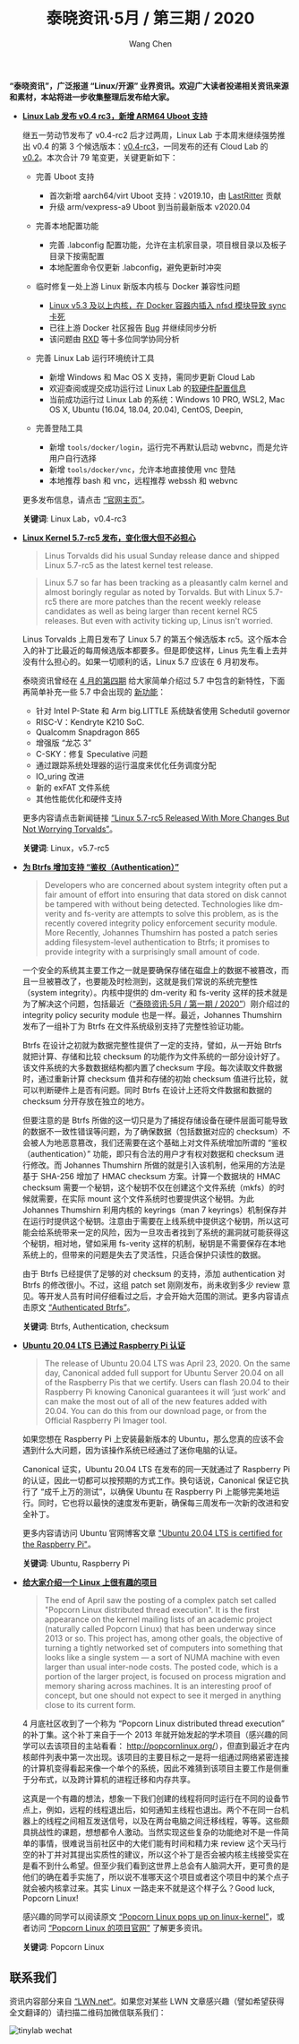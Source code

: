 ﻿---
title: 泰晓资讯·5月 / 第三期 / 2020
author: 'Wang Chen'
group: news
draft: false
top: false
album: 泰晓资讯
layout: weekly
license: "cc-by-nc-nd-4.0"
permalink: /tinylab-weekly-05-3rd-2020/
tags:
  - Linux
  - Linux Lab
  - Btrfs 
  - Authentication
  - Ubuntu
  - Raspberry Pi
  - Popcorn Linux
categories:
  - 泰晓资讯
  - 技术动态
  - 行业动向
---

**“泰晓资讯”，广泛报道 “Linux/开源” 业界资讯。欢迎广大读者投递相关资讯来源和素材，本站将进一步收集整理后发布给大家。**

- [**Linux Lab 发布 v0.4 rc3，新增 ARM64 Uboot 支持**](https://tinylab.org/linux-lab-v04-rc3/)

    继五一劳动节发布了 v0.4-rc2 后才过两周，Linux Lab 于本周末继续强势推出 v0.4 的第 3 个候选版本：[v0.4-rc3](https://gitee.com/tinylab/linux-lab/tree/v0.4-rc3/)，一同发布的还有 Cloud Lab 的 [v0.2](https://gitee.com/tinylab/cloud-lab/tree/v0.2/)。本次合计 79 笔变更，关键更新如下：

    * 完善 Uboot 支持
        * 首次新增 aarch64/virt Uboot 支持：v2019.10，由 [LastRitter](https://gitee.com/lastritter) 贡献
        * 升级 arm/vexpress-a9 Uboot 到当前最新版本 v2020.04

    * 完善本地配置功能
        * 完善 .labconfig 配置功能，允许在主机家目录，项目根目录以及板子目录下按需配置
        * 本地配置命令仅更新 .labconfig，避免更新时冲突

    * 临时修复一处上游 Linux 新版本内核与 Docker 兼容性问题
        * [Linux v5.3 及以上内核，在 Docker 容器内插入 nfsd 模块导致 sync 卡死](https://gitee.com/tinylab/linux-lab/issues/I1GGG1)
        * 已往上游 Docker 社区报告 [Bug](https://github.com/docker/for-linux/issues/996) 并继续同步分析
        * 该问题由 [RXD](https://gitee.com/luoxiaogang) 等十多位同学协同分析

    * 完善 Linux Lab 运行环境统计工具
        * 新增 Windows 和 Mac OS X 支持，需同步更新 Cloud Lab
        * 欢迎查阅或提交成功运行过 Linux Lab 的[软硬件配置信息](https://gitee.com/tinylab/linux-lab/issues/I1FZBJ)
        * 当前成功运行过 Linux Lab 的系统：Windows 10 PRO, WSL2, Mac OS X, Ubuntu (16.04, 18.04, 20.04), CentOS, Deepin,

    * 完善登陆工具
        * 新增 `tools/docker/login`，运行完不再默认启动 webvnc，而是允许用户自行选择
        * 新增 `tools/docker/vnc`，允许本地直接使用 vnc 登陆
        * 本地推荐 bash 和 vnc，远程推荐 webssh 和 webvnc
        
    更多发布信息，请点击 [“官网主页”](https://tinylab.org/linux-lab-v04-rc3/)。

    **关键词**: Linux Lab，v0.4-rc3

- [**Linux Kernel 5.7-rc5 发布，变化很大但不必担心**](https://www.phoronix.com/scan.php?page=news_item&px=Linux-5.7-rc5-Kernel)

    > Linus Torvalds did his usual Sunday release dance and shipped Linux 5.7-rc5 as the latest kernel test release.

    > Linux 5.7 so far has been tracking as a pleasantly calm kernel and almost boringly regular as noted by Torvalds. But with Linux 5.7-rc5 there are more patches than the recent weekly release candidates as well as being larger than recent kernel RC5 releases. But even with activity ticking up, Linus isn't worried.

    Linus Torvalds 上周日发布了 Linux 5.7 的第五个候选版本 rc5。这个版本合入的补丁比最近的每周候选版本都要多。但是即使这样，Linus 先生看上去并没有什么担心的。如果一切顺利的话，Linux 5.7 应该在 6 月初发布。

    泰晓资讯曾经在 [4 月的第四期](https://tinylab.org/tinylab-weekly-04-4th-2020/) 给大家简单介绍过 5.7 中包含的新特性，下面再简单补充一些 5.7 中会出现的 [新功能](https://www.phoronix.com/scan.php?page=article&item=linux-57-features&num=1)：

    - 针对 Intel P-State 和 Arm big.LITTLE 系统缺省使用 Schedutil governor
    - RISC-V：Kendryte K210 SoC.
    - Qualcomm Snapdragon 865
    - 增强版 “龙芯 3”
    - C-SKY：修复 Speculative 问题
    - 通过跟踪系统处理器的运行温度来优化任务调度分配
    - IO_uring 改进
    - 新的 exFAT 文件系统
    - 其他性能优化和硬件支持  

    更多内容请点击新闻链接 [“Linux 5.7-rc5 Released With More Changes But Not Worrying Torvalds”](https://www.phoronix.com/scan.php?page=news_item&px=Linux-5.7-rc5-Kernel)。

    **关键词**: Linux，v5.7-rc5

- [**为 Btrfs 增加支持 “鉴权（Authentication）”**](https://lwn.net/Articles/818842/)

    > Developers who are concerned about system integrity often put a fair amount of effort into ensuring that data stored on disk cannot be tampered with without being detected. Technologies like dm-verity and fs-verity are attempts to solve this problem, as is the recently covered integrity policy enforcement security module. More Recently, Johannes Thumshirn has posted a patch series adding filesystem-level authentication to Btrfs; it promises to provide integrity with a surprisingly small amount of code.

    一个安全的系统其主要工作之一就是要确保存储在磁盘上的数据不被篡改，而且一旦被篡改了，也要能及时检测到，这就是我们常说的系统完整性（system integrity）。内核中提供的 dm-verity 和 fs-verity 这样的技术就是为了解决这个问题，包括最近（[“泰晓资讯·5月 / 第一期 / 2020”](https://tinylab.org/tinylab-weekly-05-1st-2020/)）刚介绍过的 integrity policy security module 也是一样。最近，Johannes Thumshirn 发布了一组补丁为 Btrfs 在文件系统级别支持了完整性验证功能。

    Btrfs 在设计之初就为数据完整性提供了一定的支持，譬如，从一开始 Btrfs 就把计算、存储和比较 checksum 的功能作为文件系统的一部分设计好了。该文件系统的大多数数据结构都内置了checksum 字段。每次读取文件数据时，通过重新计算 checksum 值并和存储的初始 checksum 值进行比较，就可以判断硬件上是否有问题。同时 Btrfs 在设计上还将文件数据和数据的 checksum 分开存放在独立的地方。

    但要注意的是 Btrfs 所做的这一切只是为了捕捉存储设备在硬件层面可能导致的数据不一致性错误等问题，为了确保数据（包括数据对应的 checksum）不会被人为地恶意篡改，我们还需要在这个基础上对文件系统增加所谓的 “鉴权（authentication）” 功能，即只有合法的用户才有权对数据和 checksum 进行修改。而 Johannes Thumshirn 所做的就是引入该机制，他采用的方法是基于 SHA-256 增加了 HMAC checksum 方案。计算一个数据块的 HMAC checksum 需要一个秘钥，这个秘钥不仅在创建这个文件系统（mkfs）的时候就需要，在实际 mount 这个文件系统时也要提供这个秘钥。为此 Johannes Thumshirn 利用内核的 keyrings（man 7 keyrings）机制保存并在运行时提供这个秘钥。注意由于需要在上线系统中提供这个秘钥，所以这可能会给系统带来一定的风险，因为一旦攻击者找到了系统的漏洞就可能获得这个秘钥，相对地，譬如采用 fs-verity 这样的机制，秘钥是不需要保存在本地系统上的，但带来的问题是失去了灵活性，只适合保护只读性的数据。

    由于 Btrfs 已经提供了足够的对 checksum 的支持，添加 authentication 对 Btrfs 的修改很小。不过，这组 patch set 刚刚发布，尚未收到多少 review 意见。等开发人员有时间仔细看过之后，才会开始大范围的测试。更多内容请点击原文 [“Authenticated Btrfs”](https://lwn.net/Articles/818842/)。

    **关键词**: Btrfs, Authentication, checksum

- [**Ubuntu 20.04 LTS 已通过 Raspberry Pi 认证**](https://ubuntu.com/blog/ubuntu-20-04-lts-is-certified-for-the-raspberry-pi)

    > The release of Ubuntu 20.04 LTS was April 23, 2020. On the same day, Canonical added full support for Ubuntu Server 20.04 on all of the Raspberry Pis that we certify.  Users can flash 20.04 to their Raspberry Pi knowing Canonical guarantees it will ‘just work’ and can make the most out of all of the new features added with 20.04. You can do this from our download page, or from the Official Raspberry Pi Imager tool. 

    如果您想在 Raspberry Pi 上安装最新版本的 Ubuntu，那么您真的应该不会遇到什么大问题，因为该操作系统已经通过了迷你电脑的认证。

    Canonical 证实，Ubuntu 20.04 LTS 在发布的同一天就通过了 Raspberry Pi 的认证，因此一切都可以按预期的方式工作。换句话说，Canonical 保证它执行了 “成千上万的测试”，以确保 Ubuntu 在 Raspberry Pi 上能够完美地运行。同时，它也将以最快的速度发布更新，确保每三周发布一次新的改进和安全补丁。

    更多内容请访问 Ubuntu 官网博客文章 ["Ubuntu 20.04 LTS is certified for the Raspberry Pi"](https://ubuntu.com/blog/ubuntu-20-04-lts-is-certified-for-the-raspberry-pi)。
    
    **关键词**: Ubuntu, Raspberry Pi

- [**​给大家介绍一个 Linux 上很有趣的项目**](https://lwn.net/Articles/819237/)

    > The end of April saw the posting of a complex patch set called "Popcorn Linux distributed thread execution". It is the first appearance on the kernel mailing lists of an academic project (naturally called Popcorn Linux) that has been underway since 2013 or so. This project has, among other goals, the objective of turning a tightly networked set of computers into something that looks like a single system — a sort of NUMA machine with even larger than usual inter-node costs. The posted code, which is a portion of the larger project, is focused on process migration and memory sharing across machines. It is an interesting proof of concept, but one should not expect to see it merged in anything close to its current form.

    4 月底社区收到了一个称为 “Popcorn Linux distributed thread execution” 的补丁集。这个补丁来自于一个 2013 年就开始发起的学术项目（感兴趣的同学可以去该项目的主站看看： <http://popcornlinux.org/>），但直到最近才在内核邮件列表中第一次出现。该项目的主要目标之一是将一组通过网络紧密连接的计算机变得看起来像一个单个的系统，因此不难猜到该项目主要工作是侧重于分布式，以及跨计算机的进程迁移和内存共享。

    这真是一个有趣的想法，想象一下我们创建的线程将同时运行在不同的设备节点上，例如，远程的线程退出后，如何通知主线程也退出。两个不在同一台机器上的线程之间相互发送信号，以及在两台电脑之间迁移线程，等等。这些颇具挑战性的课题，想想都令人激动。当然实现这些复杂的功能绝对不是一件简单的事情，很难说当前社区中的大佬们能有时间和精力来 review 这个天马行空的补丁并对其提出实质性的建议，所以这个补丁是否会被内核主线接受实在是看不到什么希望。但至少我们看到这世界上总会有人脑洞大开，更可贵的是他们的确在着手实施了，所以说不准哪天这个项目或者这个项目中的某个点子就会被内核拿过来。其实 Linux 一路走来不就是这个样子么？Good luck, Popcorn Linux!

    感兴趣的同学可以阅读原文 [“Popcorn Linux pops up on linux-kernel”](https://lwn.net/Articles/819237/)，或者访问 [“Popcorn Linux 的项目官网”](http://popcornlinux.org/) 了解更多资讯。
    
    **关键词**: Popcorn Linux

## 联系我们

资讯内容部分来自 [“LWN.net“](https://lwn.net/)。如果您对某些 LWN 文章感兴趣（譬如希望获得全文翻译的）请扫描二维码加微信联系我们：

![tinylab wechat](/images/wechat/tinylab.jpg)
